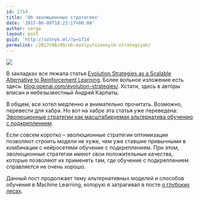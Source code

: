 ```yaml
---
id: 1714
title: 'Об эволюционных стратегиях'
date: '2017-06-09T18:23:17+00:00'
author: serge
layout: post
guid: 'http://sotnyk.ml/?p=1714'
permalink: /2017/06/09/ob-evolyutsionnyih-strategiyah/
---
```


[![](https://sotnyk.github.io/wp-content/uploads/2017/06/atari-300x111.gif)](https://sotnyk.github.io/wp-content/uploads/2017/06/atari.gif)

В закладках все лежала статья [Evolution Strategies as a Scalable Alternative to Reinforcement Learning](https://arxiv.org/abs/1703.03864). Более вольное изложение есть здесь: [blog.openai.com/evolution-strategies/](https://blog.openai.com/evolution-strategies/). Кстати, здесь в авторы вписан и небезызвестный Андрей Карпаты.

В общем, все хотел медленно и внимательно прочитать. Возможно, перевести для хабра. Но вот на хабре эта статья уже переведена: [Эволюционные стратегии как масштабируемая альтернатива обучению с подкреплением](https://habrahabr.ru/post/330342/).

Если совсем коротко – эволюционные стратегии оптимизации позволяют строить модели не хуже, чем уже ставшие привычными в комбинации с нейросетями обучение с подкреплением. При этом, эволюционные стратегии имеют свои положительные качества, которые позволяют их применять там, где обучение с подкреплением справляется не очень хорошо.

Данный пост продолжает тему альтернативных моделей и способов обучения в Machine Learning, которую я затрагивал в посте [о глубоких лесах](https://sotnyk.github.io/2017/03/08/glubokie-lesa/).